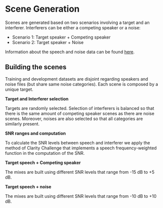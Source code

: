 # Scene Generation

Scenes are generated based on two scenarios involving a target and an interferer. 
Interferers can be either a competing speaker or a noise:

* Scenario 1: Target speaker + Competing speaker
* Scenario 2: Target speaker + Noise

Information about the speech and noise data can be found [here](https://challenge.cogmhear.org/#/challenge-data/data-spec).

## Building the scenes

Training and development datasets are disjoint regarding speakers and noise files (but share same noise categories). 
Each scene is composed by a unique target.

**Target and Interferer selection**

Targets are randomly selected. Selection of interferers is balanced so that there is the same amount of competing speaker scenes as there are noise scenes. Moreover, noises are also selected so that all categories are similarly present. 

**SNR ranges and computation**

To calculate the SNR levels between speech and interferer we apply the method of Clarity Challenge that implements a speech frequency-weighted function in the computation of the SNR. 

**Target speech + Competing speaker**

The mixes are built using different SNR levels that range from -15 dB to +5 dB. 

**Target speech + noise** 

The mixes are built using different SNR levels that range from -10 dB to +10 dB.




